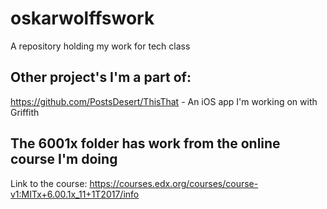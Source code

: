 # oskarwolffswork
A repository holding my work for tech class


## Other project's I'm a part of:
https://github.com/PostsDesert/ThisThat - An iOS app I'm working on with Griffith


## The 6001x folder has work from the online course I'm doing
Link to the course: https://courses.edx.org/courses/course-v1:MITx+6.00.1x_11+1T2017/info
